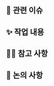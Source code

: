 ## 🚨 관련 이슈
<!-- 작업과 관련하여 남아있는 이슈 등이 있다면 여기에 작성해주세요. -->
<!-- 작성하실 때는 '#이슈 번호'를 남겨주시면 자동으로 링크가 생성됩니다. -->
  
## ✨ 작업 내용
<!-- 어떤 작업을 하셨는지 내용을 작성해주세요. -->
<!-- 작업된 화면이나 작업 전 후의 비교 이미지가 있으면 더더욱 좋아요. -->
  
  
## 💁‍♀️ 참고 사항
<!-- 작업하면서 참고하셨던 사항이 있거나, 읽으셨던 문서 등이 있으셨다면 여기에 남겨주세요. -->
<!-- 동료들에게 좋은 지식을 전파할 수 있는 기회에요 :D -->

  
## 🤔 논의 사항
<!-- 작업하는 데에 있어서 고민되었던 내용이 있으셨나요? -->
<!-- 여기에 내용을 남겨주시면, 팀원들이 내용을 읽고 함께 논의해드릴 거예요. -->

  


  
